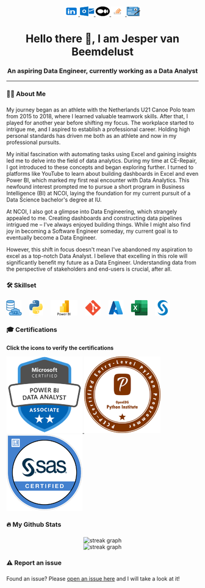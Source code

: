 ###

<div align="center">
  <a href="https://www.linkedin.com/in/jespervanbeemdelust/" target="_blank">
    <img src="https://raw.githubusercontent.com/jespervb7/jespervb7/main/Assets/Linkedin.png" width="37" height="25" alt="linkedin logo"  />
  </a>
  <a href="jespervanbeemdelust@hotmail.com" target="_blank">
    <img src="https://raw.githubusercontent.com/jespervb7/jespervb7/main/Assets/Outlook.png" width="37" height="25" alt="microsoft-outlook logo"  />
  </a>
  <a href="https://medium.com/@jeppakanopolo" target="_blank">
    <img src="https://raw.githubusercontent.com/jespervb7/jespervb7/main/Assets/Medium.png" width="37" height="25" alt="medium logo"  />
  </a>
  <a href="https://stackoverflow.com/users/19345865/jesper-van-beemdelust" target="_blank">
    <img src="https://raw.githubusercontent.com/jespervb7/jespervb7/main/Assets/Stackoverflow.png" width="37" height="25" alt="stackoverflow logo"  />
  </a>
  <a href="" target="_blank">
    <img src="https://raw.githubusercontent.com/jespervb7/jespervb7/main/Assets/Resume.png" width="37" height="25" alt="Resume icon"  />
  </a>
</div>

###

<h1 align="center">Hello there 🧔, I am Jesper van Beemdelust</h2>

###
<h3 align="center">An aspiring Data Engineer, currently working as a Data Analyst</h3>

<hr>

###

<h3 align="left">👩‍💻  About Me</h3>

###

<p align="left">My journey began as an athlete with the Netherlands U21 Canoe Polo team from 2015 to 2018, where I learned valuable teamwork skills. After that, I played for another year before shifting my focus. The workplace started to intrigue me, and I aspired to establish a professional career. Holding high personal standards has driven me both as an athlete and now in my professional pursuits.

My initial fascination with automating tasks using Excel and gaining insights led me to delve into the field of data analytics. During my time at CE-Repair, I got introduced to these concepts and began exploring further. I turned to platforms like YouTube to learn about building dashboards in Excel and even Power BI, which marked my first real encounter with Data Analytics. This newfound interest prompted me to pursue a short program in Business Intelligence (BI) at NCOI, laying the foundation for my current pursuit of a Data Science bachelor's degree at IU.

At NCOI, I also got a glimpse into Data Engineering, which strangely appealed to me. Creating dashboards and constructing data pipelines intrigued me – I've always enjoyed building things. While I might also find joy in becoming a Software Engineer someday, my current goal is to eventually become a Data Engineer.

However, this shift in focus doesn't mean I've abandoned my aspiration to excel as a top-notch Data Analyst. I believe that excelling in this role will significantly benefit my future as a Data Engineer. Understanding data from the perspective of stakeholders and end-users is crucial, after all.</p>

###

<h3 align="left">🛠 Skillset</h3>

###

<div align="left">
  <img src="https://raw.githubusercontent.com/jespervb7/jespervb7/main/Assets/SQL.png" height="40" alt="SQL logo"  />
  <img width="12" />
  <img src="https://raw.githubusercontent.com/jespervb7/jespervb7/main/Assets/Python.png" height="40" alt="Python logo"  />
  <img width="12" />
  <img src="https://raw.githubusercontent.com/jespervb7/jespervb7/main/Assets/Power BI.png" height="40" alt="Power BI logo"  />
  <img width="12" />
  <img src="https://raw.githubusercontent.com/jespervb7/jespervb7/main/Assets/GIT.png" height="40" alt="Git logo"  />
  <img width="12" />
  <img src="https://raw.githubusercontent.com/jespervb7/jespervb7/main/Assets/Azure.png" height="40" alt="Azure logo"  />
  <img width="12" />
  <img src="https://raw.githubusercontent.com/jespervb7/jespervb7/main/Assets/Excel.png" height="40" alt="Excel logo"  />
  <img width="12" />
  <img src="https://raw.githubusercontent.com/jespervb7/jespervb7/main/Assets/SAS Icon.png" height="40" alt="SAS logo"  />
</div>

###

<h3 align="left">🎓 Certifications</h3>

###

<p align="left"><strong>Click the icons to verify the certifications</strong></p>

<div align="left">
  <a href="https://www.credly.com/badges/f22b7497-08fa-4373-97be-3dce171641dd/linked_in_profile" target="_blank">
      <img src="https://raw.githubusercontent.com/jespervb7/jespervb7/main/Assets/PL-300.png" height="200" alt="PL-300 badge" />
    </a>
  <a href="https://www.credly.com/badges/ec558110-9cc4-43bf-84a1-4f0ef6642284/linked_in_profile" target="_blank">
      <img src="https://raw.githubusercontent.com/jespervb7/jespervb7/main/Assets/PCEP.png" height="200" alt="PCEP badge" />
    </a>
 <a href="https://www.credly.com/badges/38e68091-d502-48bf-a6a6-5cf408dcd76e/linked_in_profile" target="_blank">
      <img src="https://raw.githubusercontent.com/jespervb7/jespervb7/main/Assets/SAS Base.png" height="200" alt="SAS badge" />
    </a>
</div>

<!--###

<h3 align="left">📑 Projects</h3>

###

<p align="left">Add the following:<br><br><br>- Screenshots of dashboards perhaps?<br>- SQL interview practice repo<br>- Project dashboard. Shows all my projects with related skills.</p>
-->
###

<h3 align="left">🔥   My Github Stats</h3>

###

<div align="center">
  <img src="https://streak-stats.demolab.com?user=jespervb7&locale=en&mode=daily&theme=dark&hide_border=false&border_radius=5&order=3" height="220" width = "600" alt="streak graph"  />
</div>

<div align="center">
  <img src="http://github-profile-summary-cards.vercel.app/api/cards/profile-details?username=jespervb7&theme=github_dark" height="220" width = "600" alt="streak graph"  />
</div>

###

<h3 align="left">⚠️   Report an issue</h3>

###

<p align="left">
  Found an issue? Please <a href="https://github.com/jespervb7/jespervb7/issues">open an issue here</a> and I will take a look at it!
</p>